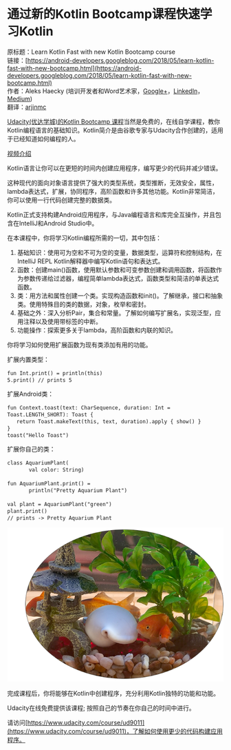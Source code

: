 # 通过新的Kotlin Bootcamp课程快速学习Kotlin

原标题：Learn Kotlin Fast with new Kotlin Bootcamp course  
链接：[https://android-developers.googleblog.com/2018/05/learn-kotlin-fast-with-new-bootcamp.html](https://android-developers.googleblog.com/2018/05/learn-kotlin-fast-with-new-bootcamp.html)  
作者：Aleks Haecky (培训开发者和Word艺术家，[Google+](https://plus.google.com/u/3/114727626576864626844)，[LinkedIn](https://www.linkedin.com/in/vhaecky)，[Medium](https://medium.com/@alekshaecky))  
翻译：[arjinmc](https://github.com/arjinmc)  

[Udacity(优达学城)的Kotlin Bootcamp 课程](https://classroom.udacity.com/courses/ud9011)当然是免费的，在线自学课程，教你Kotlin编程语言的基础知识。Kotlin简介是由谷歌专家与Udacity合作创建的，适用于已经知道如何编程的人。

[视频介绍](https://youtu.be/tReVEvyLsLM)

Kotlin语言让你可以在更短的时间内创建应用程序，编写更少的代码并减少错误。

这种现代的面向对象语言提供了强大的类型系统，类型推断，无效安全，属性，lambda表达式，扩展，协同程序，高阶函数和许多其他功能。Kotlin非常简洁，你可以使用一行代码创建完整的数据类。

Kotlin正式支持构建Android应用程序，与Java编程语言和库完全互操作，并且包含在IntelliJ和Android Studio中。

在本课程中，你将学习Kotlin编程所需的一切，其中包括：

1. 基础知识：使用可为空和不可为空的变量，数据类型，运算符和控制结构，在IntelliJ REPL Kotlin解释器中编写Kotlin语句和表达式。
2. 函数：创建main()函数，使用默认参数和可变参数创建和调用函数，将函数作为参数传递给过滤器，编程简单lambda表达式，函数类型和简洁的单表达式函数。
3. 类：用方法和属性创建一个类。实现构造函数和init()。了解继承，接口和抽象类。使用特殊目的类的数据，对象，枚举和密封。
4. 基础之外：深入分析Pair，集合和常量。了解如何编写扩展名，实现泛型，应用注释以及使用带标签的中断。
5. 功能操作：探索更多关于lambda，高阶函数和内联的知识。

你将学习如何使用扩展函数为现有类添加有用的功能。

扩展内置类型：

```code
fun Int.print() = println(this)
5.print() // prints 5
```

扩展Android类：

```code
fun Context.toast(text: CharSequence, duration: Int = Toast.LENGTH_SHORT): Toast {
   return Toast.makeText(this, text, duration).apply { show() }
}
toast("Hello Toast")
```  
     
扩展你自己的类：

```code
class AquariumPlant(
       val color: String)

fun AquariumPlant.print() =
       println("Pretty Aquarium Plant")

val plant = AquariumPlant("green")
plant.print()
// prints -> Pretty Aquarium Plant
```

![img](../images/2018.5.21.png)  

完成课程后，你将能够在Kotlin中创建程序，充分利用Kotlin独特的功能和功能。

Udacity在线免费提供该课程; 按照自己的节奏在你自己的时间中进行。

请访问[https://www.udacity.com/course/ud9011](https://www.udacity.com/course/ud9011)，了解如何使用更少的代码构建应用程序。